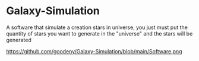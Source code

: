# Galaxy-Simulation
A software that simulate a creation stars in universe, you just must put the quantity of stars you want to generate in the "universe" and the stars will be generated

https://github.com/goodeny/Galaxy-Simulation/blob/main/Software.png
